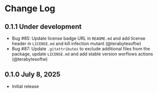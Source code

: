 # Change Log

## 0.1.1 Under development

- Bug #85: Update license badge URL in `README.md` and add license header in `LICENSE.md` and kill infection mutant (@terabytesoftw)
- Bug #87: Update `.gitattributes` to exclude additional files from the package, update `LICENSE.md` and add stable version worflows actions (@terabytesoftw)

## 0.1.0 July 8, 2025

- Initial release
